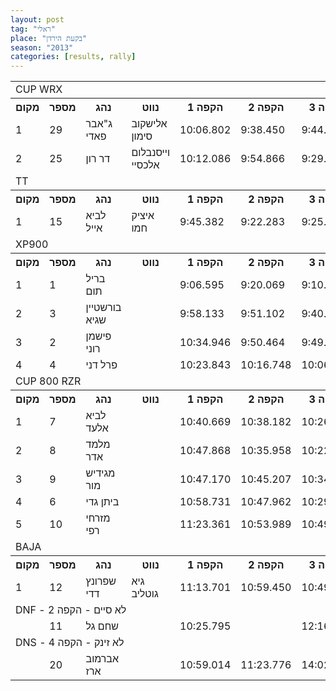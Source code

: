 ```yaml
---
layout: post
tag: "ראלי"
place: "בקעת הירדן"
season: "2013"
categories: [results, rally]
---
```

<table class="line_color">
<tr>
    <td colspan="99" class="title_font">CUP WRX</td>
</tr>
<tr class="rnkh_bkcolor">
    <th class="rnkh_font">מקום</th>
    <th class="rnkh_font">מספר</th>
    <th class="rnkh_font">נהג</th>
    <th class="rnkh_font">נווט</th>
    <th class="rnkh_font">הקפה 1</th>
    <th class="rnkh_font">הקפה 2</th>
    <th class="rnkh_font">הקפה 3</th>
    <th class="rnkh_font">הקפה 4</th>
    <th class="rnkh_font">זמן</th>
    <th class="rnkh_font">פער</th>
</tr>
<tr class="rnk_bkcolor">
    <td class="rnk_font">1</td>
    <td class="rnk_font">29</td>
    <td class="rnk_font">ג"אבר פאדי</td>
    <td class="rnk_font">אלישקוב סימון</td>
    <td class="rnk_font">10:06.802</td>
    <td class="rnk_font">9:38.450</td>
    <td class="rnk_font">9:44.505</td>
    <td class="rnk_font">9:23.498</td>
    <td class="rnk_font">38:53.255</td>
    <td class="rnk_font"></td>
</tr>
<tr class="rnk_bkcolor">
    <td class="rnk_font">2</td>
    <td class="rnk_font">25</td>
    <td class="rnk_font">דר רון</td>
    <td class="rnk_font">וייסנבלום אלכסיי</td>
    <td class="rnk_font">10:12.086</td>
    <td class="rnk_font">9:54.866</td>
    <td class="rnk_font">9:29.131</td>
    <td class="rnk_font">9:20.366</td>
    <td class="rnk_font">38:56.449</td>
    <td class="rnk_font">3.194</td>
</tr>
<tr>
    <td colspan="99" class="title_font">TT</td>
</tr>
<tr class="rnkh_bkcolor">
    <th class="rnkh_font">מקום</th>
    <th class="rnkh_font">מספר</th>
    <th class="rnkh_font">נהג</th>
    <th class="rnkh_font">נווט</th>
    <th class="rnkh_font">הקפה 1</th>
    <th class="rnkh_font">הקפה 2</th>
    <th class="rnkh_font">הקפה 3</th>
    <th class="rnkh_font">הקפה 4</th>
    <th class="rnkh_font">זמן</th>
    <th class="rnkh_font">פער</th>
</tr>
<tr class="rnk_bkcolor">
    <td class="rnk_font">1</td>
    <td class="rnk_font">15</td>
    <td class="rnk_font">לביא אייל</td>
    <td class="rnk_font">איציק חמו</td>
    <td class="rnk_font">9:45.382</td>
    <td class="rnk_font">9:22.283</td>
    <td class="rnk_font">9:25.909</td>
    <td class="rnk_font">9:09.120</td>
    <td class="rnk_font">37:42.694</td>
    <td class="rnk_font"></td>
</tr>
<tr>
    <td colspan="99" class="title_font">XP900</td>
</tr>
<tr class="rnkh_bkcolor">
    <th class="rnkh_font">מקום</th>
    <th class="rnkh_font">מספר</th>
    <th class="rnkh_font">נהג</th>
    <th class="rnkh_font">נווט</th>
    <th class="rnkh_font">הקפה 1</th>
    <th class="rnkh_font">הקפה 2</th>
    <th class="rnkh_font">הקפה 3</th>
    <th class="rnkh_font">הקפה 4</th>
    <th class="rnkh_font">זמן</th>
    <th class="rnkh_font">פער</th>
</tr>
<tr class="rnk_bkcolor">
    <td class="rnk_font">1</td>
    <td class="rnk_font">1</td>
    <td class="rnk_font">בריל תום</td>
    <td class="rnk_font"></td>
    <td class="rnk_font">9:06.595</td>
    <td class="rnk_font">9:20.069</td>
    <td class="rnk_font">9:10.284</td>
    <td class="rnk_font">9:14.672</td>
    <td class="rnk_font">36:51.620</td>
    <td class="rnk_font"></td>
</tr>
<tr class="rnk_bkcolor">
    <td class="rnk_font">2</td>
    <td class="rnk_font">3</td>
    <td class="rnk_font">בורשטיין שגיא</td>
    <td class="rnk_font"></td>
    <td class="rnk_font">9:58.133</td>
    <td class="rnk_font">9:51.102</td>
    <td class="rnk_font">9:40.426</td>
    <td class="rnk_font">9:32.910</td>
    <td class="rnk_font">39:02.571</td>
    <td class="rnk_font">2:10.951</td>
</tr>
<tr class="rnk_bkcolor">
    <td class="rnk_font">3</td>
    <td class="rnk_font">2</td>
    <td class="rnk_font">פישמן רוני</td>
    <td class="rnk_font"></td>
    <td class="rnk_font">10:34.946</td>
    <td class="rnk_font">9:50.464</td>
    <td class="rnk_font">9:49.478</td>
    <td class="rnk_font">9:37.437</td>
    <td class="rnk_font">39:52.325</td>
    <td class="rnk_font">3:00.705</td>
</tr>
<tr class="rnk_bkcolor">
    <td class="rnk_font">4</td>
    <td class="rnk_font">4</td>
    <td class="rnk_font">פרל דני</td>
    <td class="rnk_font"></td>
    <td class="rnk_font">10:23.843</td>
    <td class="rnk_font">10:16.748</td>
    <td class="rnk_font">10:06.378</td>
    <td class="rnk_font">9:56.350</td>
    <td class="rnk_font">40:43.319</td>
    <td class="rnk_font">3:51.699</td>
</tr>
<tr>
    <td colspan="99" class="title_font">CUP 800 RZR</td>
</tr>
<tr class="rnkh_bkcolor">
    <th class="rnkh_font">מקום</th>
    <th class="rnkh_font">מספר</th>
    <th class="rnkh_font">נהג</th>
    <th class="rnkh_font">נווט</th>
    <th class="rnkh_font">הקפה 1</th>
    <th class="rnkh_font">הקפה 2</th>
    <th class="rnkh_font">הקפה 3</th>
    <th class="rnkh_font">הקפה 4</th>
    <th class="rnkh_font">זמן</th>
    <th class="rnkh_font">פער</th>
</tr>
<tr class="rnk_bkcolor">
    <td class="rnk_font">1</td>
    <td class="rnk_font">7</td>
    <td class="rnk_font">לביא אלעד</td>
    <td class="rnk_font"></td>
    <td class="rnk_font">10:40.669</td>
    <td class="rnk_font">10:38.182</td>
    <td class="rnk_font">10:26.137</td>
    <td class="rnk_font">10:15.675</td>
    <td class="rnk_font">42:00.663</td>
    <td class="rnk_font"></td>
</tr>
<tr class="rnk_bkcolor">
    <td class="rnk_font">2</td>
    <td class="rnk_font">8</td>
    <td class="rnk_font">מלמד אדר</td>
    <td class="rnk_font"></td>
    <td class="rnk_font">10:47.868</td>
    <td class="rnk_font">10:35.958</td>
    <td class="rnk_font">10:22.674</td>
    <td class="rnk_font">10:18.200</td>
    <td class="rnk_font">42:04.700</td>
    <td class="rnk_font">4.037</td>
</tr>
<tr class="rnk_bkcolor">
    <td class="rnk_font">3</td>
    <td class="rnk_font">9</td>
    <td class="rnk_font">מגידיש מור</td>
    <td class="rnk_font"></td>
    <td class="rnk_font">10:47.170</td>
    <td class="rnk_font">10:45.207</td>
    <td class="rnk_font">10:34.906</td>
    <td class="rnk_font">10:34.437</td>
    <td class="rnk_font">42:41.720</td>
    <td class="rnk_font">41.057</td>
</tr>
<tr class="rnk_bkcolor">
    <td class="rnk_font">4</td>
    <td class="rnk_font">6</td>
    <td class="rnk_font">ביתן גדי</td>
    <td class="rnk_font"></td>
    <td class="rnk_font">10:58.731</td>
    <td class="rnk_font">10:47.962</td>
    <td class="rnk_font">10:29.329</td>
    <td class="rnk_font">10:26.016</td>
    <td class="rnk_font">42:42.038</td>
    <td class="rnk_font">41.375</td>
</tr>
<tr class="rnk_bkcolor">
    <td class="rnk_font">5</td>
    <td class="rnk_font">10</td>
    <td class="rnk_font">מזרחי רפי</td>
    <td class="rnk_font"></td>
    <td class="rnk_font">11:23.361</td>
    <td class="rnk_font">10:53.989</td>
    <td class="rnk_font">10:49.418</td>
    <td class="rnk_font">10:35.367</td>
    <td class="rnk_font">43:42.135</td>
    <td class="rnk_font">1:41.472</td>
</tr>
<tr>
    <td colspan="99" class="title_font">BAJA</td>
</tr>
<tr class="rnkh_bkcolor">
    <th class="rnkh_font">מקום</th>
    <th class="rnkh_font">מספר</th>
    <th class="rnkh_font">נהג</th>
    <th class="rnkh_font">נווט</th>
    <th class="rnkh_font">הקפה 1</th>
    <th class="rnkh_font">הקפה 2</th>
    <th class="rnkh_font">הקפה 3</th>
    <th class="rnkh_font">הקפה 4</th>
    <th class="rnkh_font">זמן</th>
    <th class="rnkh_font">פער</th>
</tr>
<tr class="rnk_bkcolor">
    <td class="rnk_font">1</td>
    <td class="rnk_font">12</td>
    <td class="rnk_font">שפרונץ דדי</td>
    <td class="rnk_font">גיא גוטליב</td>
    <td class="rnk_font">11:13.701</td>
    <td class="rnk_font">10:59.450</td>
    <td class="rnk_font">10:49.283</td>
    <td class="rnk_font">10:47.665</td>
    <td class="rnk_font">43:50.099</td>
    <td class="rnk_font"></td>
</tr>
<tr>
    <td colspan="99" class="subtitle_font">DNF - לא סיים - הקפה 2</td>
</tr>
<tr class="rnk_bkcolor">
    <td class="rnk_font"></td>
    <td class="rnk_font">11</td>
    <td class="rnk_font">שחם גל</td>
    <td class="rnk_font"></td>
    <td class="rnk_font">10:25.795</td>
    <td class="rnk_font"></td>
    <td class="rnk_font">12:16.764</td>
    <td class="rnk_font">9:51.971</td>
    <td class="rnk_font"></td>
    <td class="rnk_font"></td>
</tr>
<tr>
    <td colspan="99" class="subtitle_font">DNS - לא זינק - הקפה 4</td>
</tr>
<tr class="rnk_bkcolor">
    <td class="rnk_font"></td>
    <td class="rnk_font">20</td>
    <td class="rnk_font">אברמוב ארז</td>
    <td class="rnk_font"></td>
    <td class="rnk_font">10:59.014</td>
    <td class="rnk_font">11:23.776</td>
    <td class="rnk_font">14:02.063</td>
    <td class="rnk_font"></td>
    <td class="rnk_font"></td>
    <td class="rnk_font"></td>
</tr>
</table>
